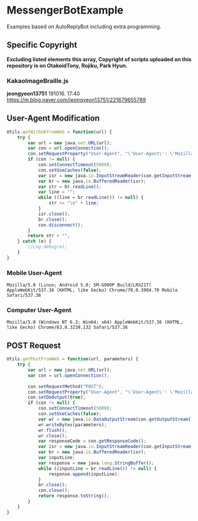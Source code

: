 # MessengerBotExample
Examples based on AutoReplyBot including extra programming.

## Specific Copyright
**Excluding listed elements this array, Copyright of scripts uploaded on this repository is on OtakoidTony, Rojiku, Park Hyun.** 
### KakaoImageBraille.js
**jeongyeon13751** 191016. 17:40  
https://m.blog.naver.com/jeongyeon13751/221679655789

## User-Agent Modification
```javascript
Utils.getWithUAfromWeb = function(url) {
    try {
        var url = new java.net.URL(url);
        var con = url.openConnection();
        con.setRequestProperty("User-Agent", "\'User-Agent\': \'Mozilla/5.0 (Windows NT 6.3; Win64; x64) AppleWebKit/537.36 (KHTML, like Gecko) Chrome/63.0.3239.132 Safari/537.36\'");
        if (con != null) {
            con.setConnectTimeout(5000);
            con.setUseCaches(false);
            var isr = new java.io.InputStreamReader(con.getInputStream());
            var br = new java.io.BufferedReader(isr);
            var str = br.readLine();
            var line = "";
            while ((line = br.readLine()) != null) {
                str += "\n" + line;
            }
            isr.close();
            br.close();
            con.disconnect();
        }
        return str + "";
    } catch (e) {
        //Log.debug(e);
    }
}
```
### Mobile User-Agent
```
Mozilla/5.0 (Linux; Android 5.0; SM-G900P Build/LRX21T) AppleWebKit/537.36 (KHTML, like Gecko) Chrome/78.0.3904.70 Mobile Safari/537.36
```
### Computer User-Agent
```
Mozilla/5.0 (Windows NT 6.3; Win64; x64) AppleWebKit/537.36 (KHTML, like Gecko) Chrome/63.0.3239.132 Safari/537.36
```
## POST Request
```javascript
Utils.getPostFromWeb = function(url, parameters) {
    try {
        var url = new java.net.URL(url);
        var con = url.openConnection();
        
        con.setRequestMethod("POST");
        con.setRequestProperty("User-Agent", "\'User-Agent\': \'Mozilla/5.0 (Windows NT 6.3; Win64; x64) AppleWebKit/537.36 (KHTML, like Gecko) Chrome/63.0.3239.132 Safari/537.36\'");
        con.setDoOutput(true);
        if (con != null) {
            con.setConnectTimeout(5000);
            con.setUseCaches(false);
            var wr = new java.io.DataOutputStream(con.getOutputStream());
            wr.writeBytes(parameters);
            wr.flush();
            wr.close();
            var responseCode = con.getResponseCode();
            var isr = new java.io.InputStreamReader(con.getInputStream());
            var br = new java.io.BufferedReader(isr);
            var inputLine;
            var response = new java.lang.StringBuffer();
            while ((inputLine = br.readLine()) != null) {
                response.append(inputLine);
            }
            br.close();
            con.close();
            return response.toString();
        }
    }
}
```
